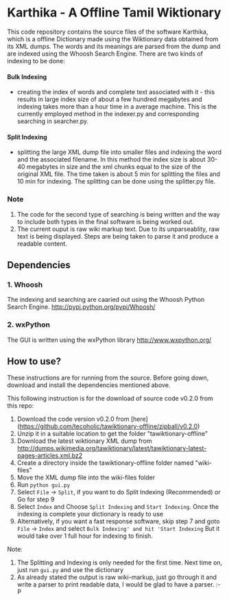 # Karthika - A Offline Tamil Wiktionary
This code repository contains the source files of the software Karthika, which is a offline
Dictionary made using the Wiktionary data obtained from its XML dumps. The words and its meanings
are parsed from the dump and are indexed using the Whoosh Search Engine. There are two kinds of 
indexing to be done:
#### Bulk Indexing
* creating the index of words and complete text associated with it - this results in large index size
of about a few hundred megabytes and indexing takes more than a hour time in a average machine. 
This is the currently employed method in the indexer.py and corresponding searching in searcher.py.
#### Split Indexing
* splitting the large XML dump file into smaller files and indexing the word and the associated filename.
In this method the index size is about 30-40 megabytes in size and the xml chunks equal to the size of the
original XML file. The time taken is about 5 min for splitting the files and 10 min for indexing. The splitting
can be done using the splitter.py file.

### Note
1. The code for the second type of searching is being written and the way to include both types in the final software
is being worked out.
2. The current ouput is raw wiki markup text. Due to its unparseablity, raw text is being displayed. Steps are being 
taken to parse it and produce a readable content.

## Dependencies
### 1. Whoosh
The indexing and searching are caaried out using the Whoosh Python Search Engine.
http://pypi.python.org/pypi/Whoosh/

### 2. wxPython
The GUI is written using the wxPython library
http://www.wxpython.org/

## How to use?
These instructions are for running from the source.
Before going down, download and install the dependencies mentioned above.

This following instruction is for the download of source code v0.2.0 from this repo:

1. Download the code version v0.2.0 from [here] (https://github.com/tecoholic/tawiktionary-offline/zipball/v0.2.0)
2. Unzip it in a suitable location to get the folder "tawiktionary-offline"
3. Download the latest wiktionary XML dump from http://dumps.wikimedia.org/tawiktionary/latest/tawiktionary-latest-pages-articles.xml.bz2
4. Create a directory inside the tawiktionary-offline folder named "wiki-files"
5. Move the XML dump file into the wiki-files folder
6. Run `python gui.py`
7. Select `File` -> `Split`, if you want to do Split Indexing (Recommended) or Go for step 9
8. Select `Index` and Choose `Split Indexing` and `Start Indexing`. Once the indexing is complete your dictionary is ready to use
9. Alternatively, if you want a fast response software, skip step 7 and goto `File` -> `Index` and select `Bulk Indexing' and hit 'Start Indexing`
But it would take over 1 full hour for indexing to finish.

Note:

1. The Splitting and Indexing is only needed for the first time. Next time on, just run `gui.py` and use the dictionary
2. As already stated the output is raw wiki-markup, just go through it and write a parser to print readable data,
I would be glad to have a parser. :-P